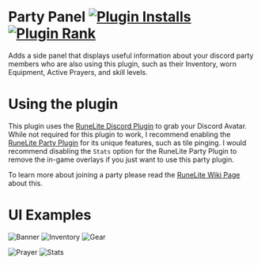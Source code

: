 # Party Panel [![Plugin Installs](http://img.shields.io/endpoint?url=https://api.runelite.net/pluginhub/shields/installs/plugin/party-panel)](https://runelite.net/plugin-hub/TheStonedTurtle) [![Plugin Rank](http://img.shields.io/endpoint?url=https://api.runelite.net/pluginhub/shields/rank/plugin/party-panel)](https://runelite.net/plugin-hub)

Adds a side panel that displays useful information about your discord party members who are also using this plugin, such
as their Inventory, worn Equipment, Active Prayers, and skill levels.

# Using the plugin

This plugin uses the [RuneLite Discord Plugin](https://github.com/runelite/runelite/wiki/Discord) to grab your Discord
Avatar. While not required for this plugin to work,
I recommend enabling the [RuneLite Party Plugin](https://github.com/runelite/runelite/wiki/Party) for its unique
features, such as tile pinging. I would recommend disabling the `Stats` option for
the RuneLite Party Plugin to remove the in-game overlays if you just want to use this party plugin.

To learn more about joining a party please read
the [RuneLite Wiki Page](https://github.com/runelite/runelite/wiki/Party#how-to-create-a-party) about this.

# UI Examples

![Banner](images/banner.png)
![Inventory](images/inventory.png)
![Gear](images/gear.png)

![Prayer](images/prayer.png)
![Stats](images/stats.png)
